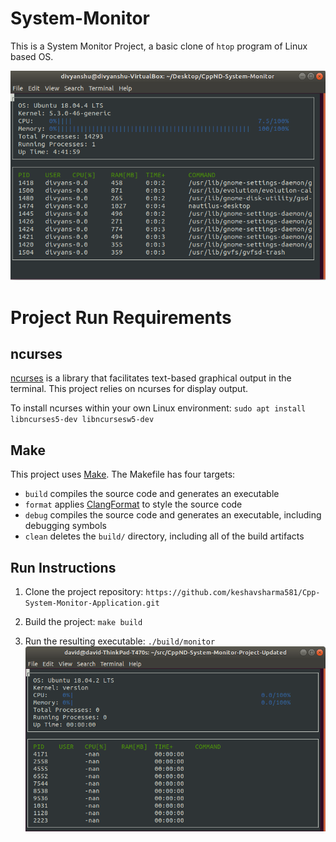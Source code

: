 # System-Monitor

This is a System Monitor Project, a basic clone of `htop` program of Linux based OS.

![System Monitor](images/monitor.png)

# Project Run Requirements

## ncurses
[ncurses](https://www.gnu.org/software/ncurses/) is a library that facilitates text-based graphical output in the terminal. This project relies on ncurses for display output.

To install ncurses within your own Linux environment: `sudo apt install libncurses5-dev libncursesw5-dev`

## Make
This project uses [Make](https://www.gnu.org/software/make/). The Makefile has four targets:
* `build` compiles the source code and generates an executable
* `format` applies [ClangFormat](https://clang.llvm.org/docs/ClangFormat.html) to style the source code
* `debug` compiles the source code and generates an executable, including debugging symbols
* `clean` deletes the `build/` directory, including all of the build artifacts

## Run Instructions

1. Clone the project repository: `https://github.com/keshavsharma581/Cpp-System-Monitor-Application.git`

2. Build the project: `make build`

3. Run the resulting executable: `./build/monitor`
![Starting System Monitor](images/starting_monitor.png)

